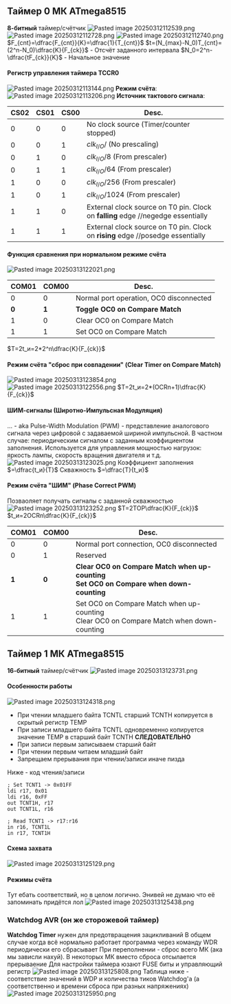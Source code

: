 ## Таймер 0 МК ATmega8515

**8-битный** таймер/счётчик
![Pasted image 20250312112539.png](%D0%9F%D0%B8%D0%BA%D1%87%D0%B8/%D0%9B%D0%B5%D0%BA%D1%86%D0%B8%D0%B8/Pasted%20image%2020250312112539.png)
![Pasted image 20250312112728.png](%D0%9F%D0%B8%D0%BA%D1%87%D0%B8/%D0%9B%D0%B5%D0%BA%D1%86%D0%B8%D0%B8/Pasted%20image%2020250312112728.png)
![Pasted image 20250312112740.png](%D0%9F%D0%B8%D0%BA%D1%87%D0%B8/%D0%9B%D0%B5%D0%BA%D1%86%D0%B8%D0%B8/Pasted%20image%2020250312112740.png)
$F_{cnt}=\dfrac{F_{cnt}}{K}=\dfrac{1}{T_{cnt}}$
$t=(N_{max}-N_0)T_{cnt}=(2^n-N_0)\dfrac{K}{F_{ck}}$ - Отсчёт заданного интервала
$N_0=2^n-\dfrac{tF_{ck}}{K}$ - Начальное значение

#### Регистр управления таймера TCCR0

![Pasted image 20250312113144.png](%D0%9F%D0%B8%D0%BA%D1%87%D0%B8/%D0%9B%D0%B5%D0%BA%D1%86%D0%B8%D0%B8/Pasted%20image%2020250312113144.png)
**Режим счёта**:
![Pasted image 20250312113206.png](%D0%9F%D0%B8%D0%BA%D1%87%D0%B8/%D0%9B%D0%B5%D0%BA%D1%86%D0%B8%D0%B8/Pasted%20image%2020250312113206.png)
**Источник тактового сигнала**:

|CS02|CS01|CS00|Desc.|
|----|----|----|-----|
|0|0|0|No clock source (Timer/counter stopped)|
|0|0|1|$clk_{I/O}/$ (No prescaling)|
|0|1|0|$clk_{I/O}/8$ (From prescaler)|
|0|1|1|$clk_{I/O}/64$ (From prescaler)|
|1|0|0|$clk_{I/O}/256$ (From prescaler)|
|1|0|1|$clk_{I/O}/1024$ (From prescaler)|
|1|1|0|External clock source on T0 pin. Clock on **falling** edge //negedge essentially|
|1|1|1|External clock source on T0 pin. Clock on **rising** edge //posedge essentially|

#### Функция сравнения при нормальном режиме счёта

![Pasted image 20250313122021.png](%D0%9F%D0%B8%D0%BA%D1%87%D0%B8/%D0%9B%D0%B5%D0%BA%D1%86%D0%B8%D0%B8/Pasted%20image%2020250313122021.png)

|COM01|COM00|Desc.|
|-----|-----|-----|
|0|0|Normal port operation, OC0 disconnected|
|**0**|**1**|**Toggle OC0 on Compare Match**|
|1|0|Clear OC0 on Compare Match|
|1|1|Set OC0 on Compare Match|

$T=2t_и=2*2^n\dfrac{K}{F_{ck}}$

#### Режим счёта "сброс при совпадении" (Clear Timer on Compare Match)

![Pasted image 20250313123854.png](%D0%9F%D0%B8%D0%BA%D1%87%D0%B8/%D0%9B%D0%B5%D0%BA%D1%86%D0%B8%D0%B8/Pasted%20image%2020250313123854.png)
![Pasted image 20250313122556.png](%D0%9F%D0%B8%D0%BA%D1%87%D0%B8/%D0%9B%D0%B5%D0%BA%D1%86%D0%B8%D0%B8/Pasted%20image%2020250313122556.png)
$T=2t_и=2*(OCRn+1)\dfrac{K}{F_{ck}}$

#### ШИМ-сигналы (Широтно-Импульсная Модуляция)

... - aka Pulse-Width Modulation (PWM) - представление аналогового сигнала через цифровой с задаваемой шириной импульсной. В частном случае: периодическим сигналом с заданным коэффициентом заполнения.
Используется для управления мощностью нагрузок: яркость лампы, скорость вращения двигателя и т.д.
![Pasted image 20250313123025.png](%D0%9F%D0%B8%D0%BA%D1%87%D0%B8/%D0%9B%D0%B5%D0%BA%D1%86%D0%B8%D0%B8/Pasted%20image%2020250313123025.png)
Коэффициент заполнения $=\dfrac{t_и}{T}$
Скважность $=\dfrac{T}{t_и}$

#### Режим счёта "ШИМ" (Phase Correct PWM)

Позваоляет получать сигналы с заданной скважностью
![Pasted image 20250313123252.png](%D0%9F%D0%B8%D0%BA%D1%87%D0%B8/%D0%9B%D0%B5%D0%BA%D1%86%D0%B8%D0%B8/Pasted%20image%2020250313123252.png)
$T=2TOP\dfrac{K}{F_{ck}}$
$t_и=2OCRn\dfrac{K}{F_{ck}}$

|COM01|COM00|Desc.|
|-----|-----|-----|
|0|0|Normal port connection, OC0 disconnected|
|0|1|Reserved|
|**1**|**0**|**Clear OC0 on Compare Match when up-counting<br>Set OC0 on Compare when down-counting**|
|1|1|Set OC0 on Compare Match when up-counting<br>Clear OC0 on Compare Match when down-counting|

## Таймер 1 МК ATmega8515

**16-битный** таймер/счётчик
![Pasted image 20250313123731.png](%D0%9F%D0%B8%D0%BA%D1%87%D0%B8/%D0%9B%D0%B5%D0%BA%D1%86%D0%B8%D0%B8/Pasted%20image%2020250313123731.png)

#### Особенности работы

![Pasted image 20250313124318.png](%D0%9F%D0%B8%D0%BA%D1%87%D0%B8/%D0%9B%D0%B5%D0%BA%D1%86%D0%B8%D0%B8/Pasted%20image%2020250313124318.png)

* При чтении младшего байта TCNTL старший TCNTH копируется в скрытый регистр TEMP
* При записи младшего байта TCNTL одновременно копируется значение TEMP в старший байт TCNTH
  **СЛЕДОВАТЕЛЬНО**
* При записи первым записываем старший байт
* При чтении первым читаем младший байт
* Запрещаем прерывания при чтении/записи иначе пизда

Ниже - код чтения/записи

````
; Set TCNT1 -> 0x01FF
ldi r17, 0x01
ldi r16, 0xFF
out TCNT1H, r17
out TCNT1L, r16

; Read TCNT1 -> r17:r16
in r16, TCNT1L
in r17, TCNT1H
````

#### Схема захвата

![Pasted image 20250313125129.png](%D0%9F%D0%B8%D0%BA%D1%87%D0%B8/%D0%9B%D0%B5%D0%BA%D1%86%D0%B8%D0%B8/Pasted%20image%2020250313125129.png)

#### Режимы счёта

Тут ебать соответствий, но в целом логично. Энивей не думаю что её запоминать придётся лол
![Pasted image 20250313125438.png](%D0%9F%D0%B8%D0%BA%D1%87%D0%B8/%D0%9B%D0%B5%D0%BA%D1%86%D0%B8%D0%B8/Pasted%20image%2020250313125438.png)

### Watchdog AVR (он же сторожевой таймер)

**Watchdog Timer** нужен для предотвращения зацикливаний
В общем случае когда всё нормально работает программа через команду WDR периодически его сбрасывает
При переполнении - сброс всего МК (ака мы зависли нахуй). В некоторых МК вместо сброса отсылается прерываение
Для настройки таймера юзают FUSE биты и управляющий регистр
![Pasted image 20250313125808.png](%D0%9F%D0%B8%D0%BA%D1%87%D0%B8/%D0%9B%D0%B5%D0%BA%D1%86%D0%B8%D0%B8/Pasted%20image%2020250313125808.png)
Таблица ниже - соответствие значений в WDP и количества тиков Watchdog'а (а соответственно и времени сброса при разных напряжениях)
![Pasted image 20250313125950.png](%D0%9F%D0%B8%D0%BA%D1%87%D0%B8/%D0%9B%D0%B5%D0%BA%D1%86%D0%B8%D0%B8/Pasted%20image%2020250313125950.png)
